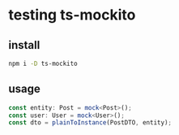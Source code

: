 # testing ts-mockito

## install

```sh
npm i -D ts-mockito
```

## usage

```ts
const entity: Post = mock<Post>();
const user: User = mock<User>();
const dto = plainToInstance(PostDTO, entity);
```
